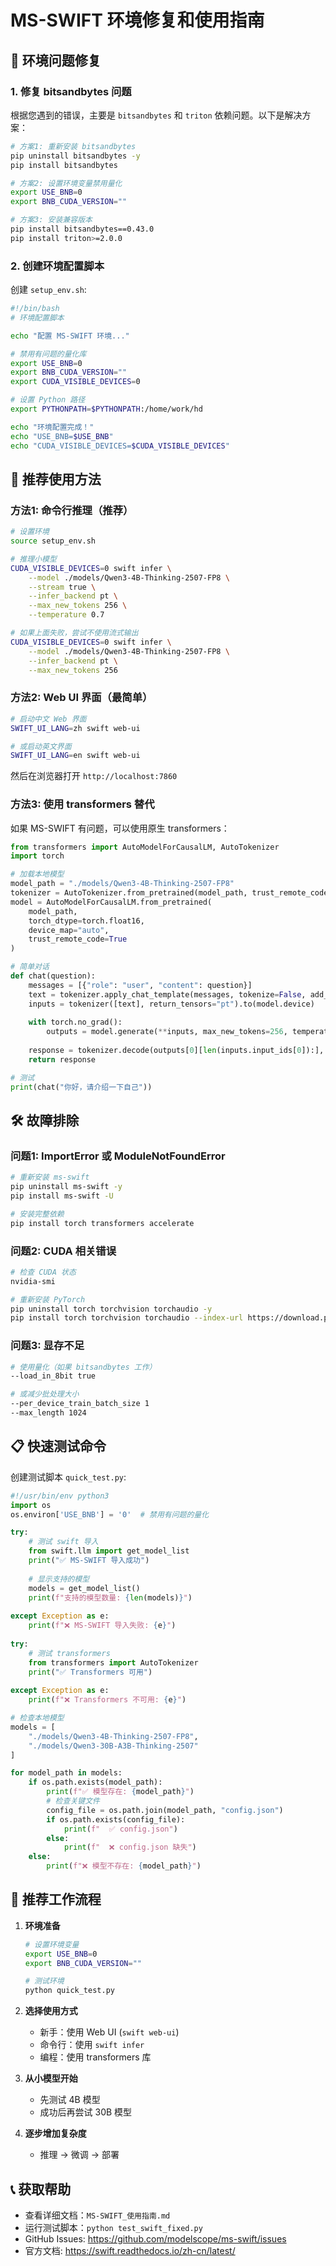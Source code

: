 # MS-SWIFT 环境修复和使用指南

## 🔧 环境问题修复

### 1. 修复 bitsandbytes 问题

根据您遇到的错误，主要是 `bitsandbytes` 和 `triton` 依赖问题。以下是解决方案：

```bash
# 方案1: 重新安装 bitsandbytes
pip uninstall bitsandbytes -y
pip install bitsandbytes

# 方案2: 设置环境变量禁用量化
export USE_BNB=0
export BNB_CUDA_VERSION=""

# 方案3: 安装兼容版本
pip install bitsandbytes==0.43.0
pip install triton>=2.0.0
```

### 2. 创建环境配置脚本

创建 `setup_env.sh`:

```bash
#!/bin/bash
# 环境配置脚本

echo "配置 MS-SWIFT 环境..."

# 禁用有问题的量化库
export USE_BNB=0
export BNB_CUDA_VERSION=""
export CUDA_VISIBLE_DEVICES=0

# 设置 Python 路径
export PYTHONPATH=$PYTHONPATH:/home/work/hd

echo "环境配置完成！"
echo "USE_BNB=$USE_BNB"
echo "CUDA_VISIBLE_DEVICES=$CUDA_VISIBLE_DEVICES"
```

## 🚀 推荐使用方法

### 方法1: 命令行推理（推荐）

```bash
# 设置环境
source setup_env.sh

# 推理小模型
CUDA_VISIBLE_DEVICES=0 swift infer \
    --model ./models/Qwen3-4B-Thinking-2507-FP8 \
    --stream true \
    --infer_backend pt \
    --max_new_tokens 256 \
    --temperature 0.7

# 如果上面失败，尝试不使用流式输出
CUDA_VISIBLE_DEVICES=0 swift infer \
    --model ./models/Qwen3-4B-Thinking-2507-FP8 \
    --infer_backend pt \
    --max_new_tokens 256
```

### 方法2: Web UI 界面（最简单）

```bash
# 启动中文 Web 界面
SWIFT_UI_LANG=zh swift web-ui

# 或启动英文界面
SWIFT_UI_LANG=en swift web-ui
```

然后在浏览器打开 `http://localhost:7860`

### 方法3: 使用 transformers 替代

如果 MS-SWIFT 有问题，可以使用原生 transformers：

```python
from transformers import AutoModelForCausalLM, AutoTokenizer
import torch

# 加载本地模型
model_path = "./models/Qwen3-4B-Thinking-2507-FP8"
tokenizer = AutoTokenizer.from_pretrained(model_path, trust_remote_code=True)
model = AutoModelForCausalLM.from_pretrained(
    model_path,
    torch_dtype=torch.float16,
    device_map="auto",
    trust_remote_code=True
)

# 简单对话
def chat(question):
    messages = [{"role": "user", "content": question}]
    text = tokenizer.apply_chat_template(messages, tokenize=False, add_generation_prompt=True)
    inputs = tokenizer([text], return_tensors="pt").to(model.device)
    
    with torch.no_grad():
        outputs = model.generate(**inputs, max_new_tokens=256, temperature=0.7)
    
    response = tokenizer.decode(outputs[0][len(inputs.input_ids[0]):], skip_special_tokens=True)
    return response

# 测试
print(chat("你好，请介绍一下自己"))
```

## 🛠️ 故障排除

### 问题1: ImportError 或 ModuleNotFoundError

```bash
# 重新安装 ms-swift
pip uninstall ms-swift -y
pip install ms-swift -U

# 安装完整依赖
pip install torch transformers accelerate
```

### 问题2: CUDA 相关错误

```bash
# 检查 CUDA 状态
nvidia-smi

# 重新安装 PyTorch
pip uninstall torch torchvision torchaudio -y
pip install torch torchvision torchaudio --index-url https://download.pytorch.org/whl/cu118
```

### 问题3: 显存不足

```bash
# 使用量化（如果 bitsandbytes 工作）
--load_in_8bit true

# 或减少批处理大小
--per_device_train_batch_size 1
--max_length 1024
```

## 📋 快速测试命令

创建测试脚本 `quick_test.py`:

```python
#!/usr/bin/env python3
import os
os.environ['USE_BNB'] = '0'  # 禁用有问题的量化

try:
    # 测试 swift 导入
    from swift.llm import get_model_list
    print("✅ MS-SWIFT 导入成功")
    
    # 显示支持的模型
    models = get_model_list()
    print(f"支持的模型数量: {len(models)}")
    
except Exception as e:
    print(f"❌ MS-SWIFT 导入失败: {e}")
    
try:
    # 测试 transformers
    from transformers import AutoTokenizer
    print("✅ Transformers 可用")
    
except Exception as e:
    print(f"❌ Transformers 不可用: {e}")

# 检查本地模型
models = [
    "./models/Qwen3-4B-Thinking-2507-FP8",
    "./models/Qwen3-30B-A3B-Thinking-2507"
]

for model_path in models:
    if os.path.exists(model_path):
        print(f"✅ 模型存在: {model_path}")
        # 检查关键文件
        config_file = os.path.join(model_path, "config.json")
        if os.path.exists(config_file):
            print(f"  ✅ config.json")
        else:
            print(f"  ❌ config.json 缺失")
    else:
        print(f"❌ 模型不存在: {model_path}")
```

## 🎯 推荐工作流程

1. **环境准备**
   ```bash
   # 设置环境变量
   export USE_BNB=0
   export BNB_CUDA_VERSION=""
   
   # 测试环境
   python quick_test.py
   ```

2. **选择使用方式**
   - 新手：使用 Web UI (`swift web-ui`)
   - 命令行：使用 `swift infer`
   - 编程：使用 transformers 库

3. **从小模型开始**
   - 先测试 4B 模型
   - 成功后再尝试 30B 模型

4. **逐步增加复杂度**
   - 推理 → 微调 → 部署

## 📞 获取帮助

- 查看详细文档：`MS-SWIFT_使用指南.md`
- 运行测试脚本：`python test_swift_fixed.py`
- GitHub Issues: https://github.com/modelscope/ms-swift/issues
- 官方文档: https://swift.readthedocs.io/zh-cn/latest/
